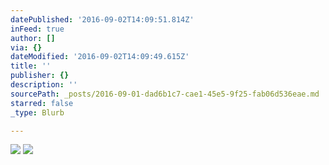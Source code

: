 ```yaml
---
datePublished: '2016-09-02T14:09:51.814Z'
inFeed: true
author: []
via: {}
dateModified: '2016-09-02T14:09:49.615Z'
title: ''
publisher: {}
description: ''
sourcePath: _posts/2016-09-01-dad6b1c7-cae1-45e5-9f25-fab06d536eae.md
starred: false
_type: Blurb

---
```

![](https://the-grid-user-content.s3-us-west-2.amazonaws.com/a2cc2794-7b4f-44f9-9bd9-7f17d4504d2b.jpg)
![](https://the-grid-user-content.s3-us-west-2.amazonaws.com/23bb0b41-6e02-44cb-aa2f-d64d56bfa0cd.jpg)